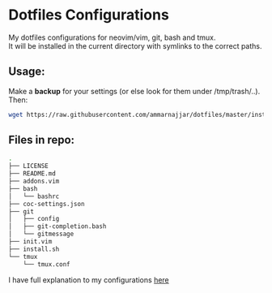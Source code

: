 # Dotfiles Configurations

My dotfiles configurations for neovim/vim, git, bash and tmux.  
It will be installed in the current directory with symlinks to the correct paths.  

## Usage:

Make a **backup** for your settings (or else look for them under /tmp/trash/..).  
Then:

```bash
wget https://raw.githubusercontent.com/ammarnajjar/dotfiles/master/install.sh && bash install.sh
```

## Files in repo:

```bash
.
├── LICENSE
├── README.md
├── addons.vim
├── bash
│   └── bashrc
├── coc-settings.json
├── git
│   ├── config
│   ├── git-completion.bash
│   └── gitmessage
├── init.vim
├── install.sh
└── tmux
    └── tmux.conf
```

I have full explanation to my configurations [here](https://ammarnajjar.github.io/editors/2016/06/19/Vimrc-Adventure/)
